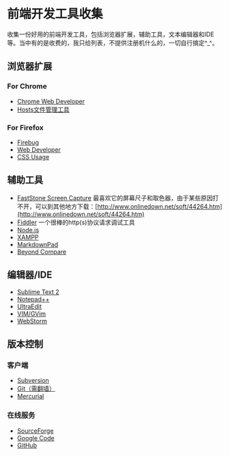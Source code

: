 # 前端开发工具收集 #

收集一份好用的前端开发工具，包括浏览器扩展，辅助工具，文本编辑器和IDE等。当中有的是收费的，我只给列表，不提供注册机什么的，一切自行搞定^_^。

## 浏览器扩展 ##
### For Chrome ###

- [Chrome Web Developer](https://chrome.google.com/webstore/detail/web-developer/bfbameneiokkgbdmiekhjnmfkcnldhhm)
- [Hosts文件管理工具](https://chrome.google.com/webstore/detail/hosts-manager/kpfmckjjpabojdhlncnccfhkfhbmnjfi)

### For Firefox ###
- [Firebug](https://addons.mozilla.org/zh-cn/firefox/addon/firebug/)
- [Web Developer](https://addons.mozilla.org/zh-cn/firefox/addon/web-developer/)
- [CSS Usage](https://addons.mozilla.org/zh-CN/firefox/addon/css-usage/)

## 辅助工具 ##
- [FastStone Screen Capture](http://www.faststone.org/) 最喜欢它的屏幕尺子和取色器，由于某些原因打不开，可以到其他地方下载：[http://www.onlinedown.net/soft/44264.htm](http://www.onlinedown.net/soft/44264.htm)
- [Fiddler](http://fiddler2.com/) 一个很棒的http(s)协议请求调试工具
- [Node.js](http://nodejs.org/download/)
- [XAMPP](http://www.apachefriends.org/zh_cn/xampp.html)
- [MarkdownPad](http://markdownpad.com/)
- [Beyond Compare](http://www.scootersoftware.com/download.php)

## 编辑器/IDE ##
- [Sublime Text 2](http://www.sublimetext.com/2)
- [Notepad++](http://notepad-plus-plus.org/)
- [UltraEdit](http://www.ultraedit.com/)
- [VIM/GVim](http://www.vim.org/download.php)
- [WebStorm](http://www.jetbrains.com/webstorm/)

## 版本控制 ##
### 客户端 ###
- [Subversion](http://subversion.apache.org/packages.html)
- [Git（需翻墙）](http://git-scm.com/) 
- [Mercurial](http://mercurial.selenic.com/)

### 在线服务 ###
- [SourceForge](http://sourceforge.net/)
- [Google Code](https://code.google.com/p/support/wiki/GettingStarted)
- [GitHub](https://github.com/)


